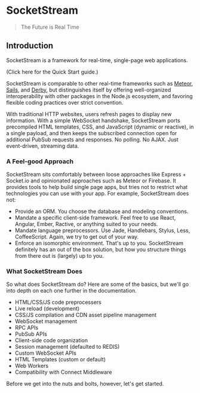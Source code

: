 # SocketStream

> The Future is Real Time

## Introduction

SocketStream is a framework for real-time, single-page web applications.

(Click here for the Quick Start guide.)

SocketStream is comparable to other real-time frameworks such as [Meteor](https://www.meteor.com/), [Sails](http://sailsjs.org/), and [Derby](http://derbyjs.com/), but distinguishes itself by offering well-organized interoperability with other packages in the Node.js ecosystem, and favoring flexible <!--TO COME: but well-documented--> coding practices over strict convention.

With traditional HTTP websites, users refresh pages to display new information. With a simple WebSocket handshake, SocketStream ports precompiled HTML templates, CSS, and JavaScript (dynamic or reactive), in a single payload, and then keeps the subscribed connection open for additional PubSub requests and responses. No polling. No AJAX. Just event-driven, streaming data.

### A Feel-good Approach

SocketStream sits comfortably between loose approaches like Express + Socket.io and opinionated approaches such as Meteor or Firebase. It provides tools to help build single page apps, but tries not to restrict what technologies you can use with your app. For example, SocketStream does not:

* Provide an ORM. You choose the database and modeling conventions.
* Mandate a specific client-side framework. Feel free to use React, Angular, Ember, Ractive, or anything suited to your needs.
* Mandate language preprocessors. Use Jade, Handlebars, Stylus, Less, CoffeeScript. Again, we try to get out of your way.
* Enforce an isomorphic environment. That's up to you. SocketStream definitely has an out of the box solution, but how you structure things from there out is (largely) up to you.

### What SocketStream Does

So what does SocketStream do? Here are some of the basics, but we'll go into depth on each one further in the documentation.

* HTML/CSS/JS code preprocessers
* Live reload (development)
* CSS/JS compilation and CDN asset pipeline management
* WebSocket management
* RPC APIs
* PubSub APIs
* Client-side code organization
* Session management (defaulted to REDIS)
* Custom WebSocket APIs
* HTML Templates (custom or default)
* Web Workers
* Compatibility with Connect Middleware

Before we get into the nuts and bolts, however, let's get started.
